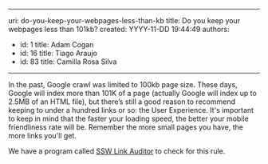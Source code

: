 

---
uri: do-you-keep-your-webpages-less-than-kb
title: Do you keep your webpages less than 101kb?
created: YYYY-11-DD 19:44:49
authors:
  - id: 1
    title: Adam Cogan
  - id: 16
    title: Tiago Araujo
  - id: 83
    title: Camilla Rosa Silva
---




<span class='intro'> <p>In the past, Google crawl was limited to 100kb page size. These days, Google will index more than 101K of a page (actually Google will index up to 2.5MB of an HTML file), but there’s still a good reason to recommend keeping to under a hundred links or so&#58; the User Experience.&#160;It's important to keep in mind that the faster your loading speed, the better your mobile friendliness rate will be.&#160;Remember the more small pages you have, the more links you'll get. <br></p> </span>

<p class="ssw15-rteElement-YellowBorderBox">We have a program called&#160;<a href="https&#58;//sswlinkauditor.com/" target="_blank">SSW Link Auditor​</a>&#160;to check for this rule.​<br></p><p>​<br></p>


